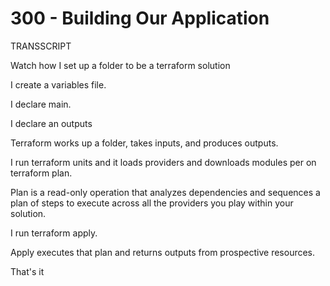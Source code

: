# 300 - Building Our Application

TRANSSCRIPT

Watch how I set up a folder to be a terraform solution 

I create a variables file.

I declare main.

I declare an outputs

Terraform works up a folder, takes inputs, and produces outputs.

I run terraform units and it loads providers and downloads modules per on terraform plan.

Plan is a read-only operation that analyzes dependencies and sequences a plan of steps to execute across all the providers you play within your solution.

I run terraform apply.

Apply executes that plan and returns outputs from prospective resources.

That's it